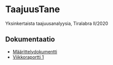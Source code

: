 # TaajuusTane
Yksinkertaista taajuusanalyysia, Tiralabra II/2020

## Dokumentaatio

* [Määrittelydokumentti](dokumentaatio/maarittelydokumentti.md)
* [Viikkoraportti 1](dokumentaatio/viikkoraportti-1.md)
